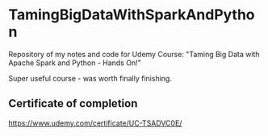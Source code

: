 # TamingBigDataWithSparkAndPython
Repository of my notes and code for Udemy Course: "Taming Big Data with Apache Spark and Python - Hands On!"

Super useful course - was worth finally finishing.

## Certificate of completion
https://www.udemy.com/certificate/UC-TSADVC0E/
